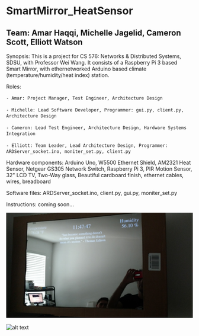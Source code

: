 # SmartMirror_HeatSensor

## Team: Amar Haqqi, Michelle Jagelid, Cameron Scott, Elliott Watson

Synopsis: This is a project for CS 576: Networks & Distributed Systems, SDSU, with Professor Wei Wang. It consists of a Raspberry Pi 3 based Smart Mirror, with ethernetworked Arduino based climate (temperature/humidity/heat index) station.

Roles:

    - Amar: Project Manager, Test Engineer, Architecture Design

    - Michelle: Lead Software Developer, Programmer: gui.py, client.py, Architecture Design

    - Cameron: Lead Test Engineer, Architecture Design, Hardware Systems Integration

    - Elliott: Team Leader, Lead Architecture Design, Programmer: ARDServer_socket.ino, moniter_set.py, client.py

Hardware components: Arduino Uno, W5500 Ethernet Shield, AM2321 Heat Sensor, Netgear GS305 Network Switch, Raspberry Pi 3, PIR Motion Sensor, 32" LCD TV, Two-Way glass, Beautiful cardboard finish, ethernet cables, wires, breadboard

Software files: ARDServer\_socket.ino, client.py, gui.py, moniter_set.py

Instructions: coming soon...

![alt text](https://github.com/enwave64/SmartMirror_HeatSensor/blob/master/images/IMG_20180421_115744723.jpg)

![alt text](https://github.com/enwave64/SmartMirror_HeatSensor/blob/master/images/IMG_20180309_131823704.jpg)

